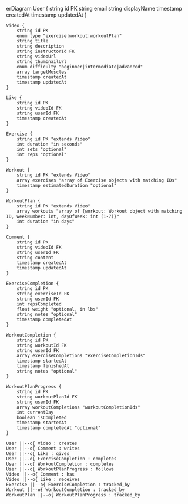 erDiagram
    User {
        string id PK
        string email
        string displayName
        timestamp createdAt
        timestamp updatedAt
    }

    Video {
        string id PK
        enum type "exercise|workout|workoutPlan"
        string title
        string description
        string instructorId FK
        string videoUrl
        string thumbnailUrl
        enum difficulty "beginner|intermediate|advanced"
        array targetMuscles
        timestamp createdAt
        timestamp updatedAt
    }

    Like {
        string id PK
        string videoId FK
        string userId FK
        timestamp createdAt
    }

    Exercise {
        string id PK "extends Video"
        int duration "in seconds"
        int sets "optional"
        int reps "optional"
    }

    Workout {
        string id PK "extends Video"
        array exercises "array of Exercise objects with matching IDs"
        timestamp estimatedDuration "optional"
    }

    WorkoutPlan {
        string id PK "extends Video"
        array workouts "array of {workout: Workout object with matching ID, weekNumber: int, dayOfWeek: int (1-7)}"
        int duration "in days"
    }

    Comment {
        string id PK
        string videoId FK
        string userId FK
        string content
        timestamp createdAt
        timestamp updatedAt
    }

    ExerciseCompletion {
        string id PK
        string exerciseId FK
        string userId FK
        int repsCompleted
        float weight "optional, in lbs"
        string notes "optional"
        timestamp completedAt
    }

    WorkoutCompletion {
        string id PK
        string workoutId FK
        string userId FK
        array exerciseCompletions "exerciseCompletionIds"
        timestamp startedAt
        timestamp finishedAt
        string notes "optional"
    }

    WorkoutPlanProgress {
        string id PK
        string workoutPlanId FK
        string userId FK
        array workoutCompletions "workoutCompletionIds"
        int currentDay
        boolean isCompleted
        timestamp startedAt
        timestamp completedAt "optional"
    }

    User ||--o{ Video : creates
    User ||--o{ Comment : writes
    User ||--o{ Like : gives
    User ||--o{ ExerciseCompletion : completes
    User ||--o{ WorkoutCompletion : completes
    User ||--o{ WorkoutPlanProgress : follows
    Video ||--o{ Comment : has
    Video ||--o{ Like : receives
    Exercise ||--o{ ExerciseCompletion : tracked_by
    Workout ||--o{ WorkoutCompletion : tracked_by
    WorkoutPlan ||--o{ WorkoutPlanProgress : tracked_by